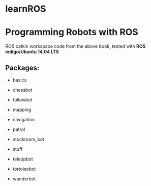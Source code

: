 # learnROS

# Programming Robots with ROS

ROS catkin workspace code from the above book, tested with **ROS indigo/Ubuntu 14.04 LTS**

## Packages:
	
* basics

* chessbot

* followbot

* mapping

* navigation

* patrol

* stockroom_bot

* stuff

* teleopbot

* tortoisebot

* wanderbot
	
	
